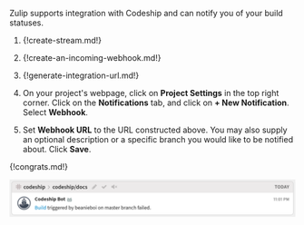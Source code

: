 Zulip supports integration with Codeship and can notify you of
your build statuses.

1. {!create-stream.md!}

1. {!create-an-incoming-webhook.md!}

1. {!generate-integration-url.md!}

1. On your project's webpage, click on **Project Settings** in
   the top right corner. Click on the **Notifications** tab, and click on
   **+ New Notification**. Select **Webhook**.

1. Set **Webhook URL** to the URL constructed above. You may also supply
   an optional description or a specific branch you would like to be
   notified about. Click **Save**.

{!congrats.md!}

![](/static/images/integrations/codeship/001.png)
